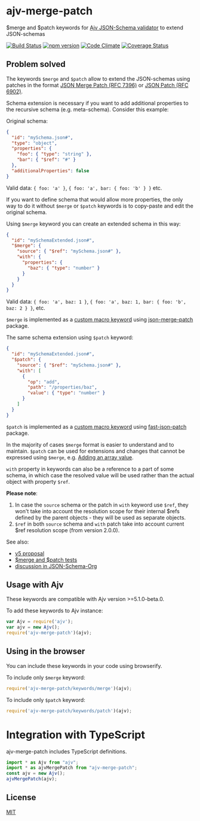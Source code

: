 # ajv-merge-patch

$merge and $patch keywords for [Ajv JSON-Schema validator](https://github.com/epoberezkin/ajv) to extend JSON-schemas

[![Build Status](https://travis-ci.org/epoberezkin/ajv-merge-patch.svg?branch=master)](https://travis-ci.org/epoberezkin/ajv-merge-patch)
[![npm version](https://badge.fury.io/js/ajv-merge-patch.svg)](https://www.npmjs.com/package/ajv-merge-patch)
[![Code Climate](https://codeclimate.com/github/epoberezkin/ajv-merge-patch/badges/gpa.svg)](https://codeclimate.com/github/epoberezkin/ajv-merge-patch)
[![Coverage Status](https://coveralls.io/repos/github/epoberezkin/ajv-merge-patch/badge.svg?branch=master)](https://coveralls.io/github/epoberezkin/ajv-merge-patch?branch=master)


## Problem solved

The keywords `$merge` and `$patch` allow to extend the JSON-schemas using patches in the format [JSON Merge Patch (RFC 7396)](https://tools.ietf.org/html/rfc7396) or [JSON Patch (RFC 6902)](https://tools.ietf.org/html/rfc6902).


Schema extension is necessary if you want to add additional properties to the recursive schema (e.g. meta-schema). Consider this example:

Original schema:

```json
{
  "id": "mySchema.json#",
  "type": "object",
  "properties": {
    "foo": { "type": "string" },
    "bar": { "$ref": "#" }
  },
  "additionalProperties": false
}
```

Valid data: `{ foo: 'a' }`, `{ foo: 'a', bar: { foo: 'b' } }` etc.

If you want to define schema that would allow more properties, the only way to do it without `$merge` or `$patch` keywords is to copy-paste and edit the original schema.

Using `$merge` keyword you can create an extended schema in this way:

```json
{
  "id": "mySchemaExtended.json#",
  "$merge": {
    "source": { "$ref": "mySchema.json#" },
    "with": {
      "properties": {
        "baz": { "type": "number" }
      }
    }
  }
}
```

Valid data: `{ foo: 'a', baz: 1 }`, `{ foo: 'a', baz: 1, bar: { foo: 'b', baz: 2 } }`, etc.

`$merge` is implemented as a [custom macro keyword](https://github.com/epoberezkin/ajv/blob/master/CUSTOM.md#define-keyword-with-macro-function) using [json-merge-patch](https://github.com/pierreinglebert/json-merge-patch) package.


The same schema extension using `$patch` keyword:

```json
{
  "id": "mySchemaExtended.json#",
  "$patch": {
    "source": { "$ref": "mySchema.json#" },
    "with": [
      {
        "op": "add",
        "path": "/properties/baz",
        "value": { "type": "number" }
      }
    ]
  }
}
```

`$patch` is implemented as a [custom macro keyword](https://github.com/epoberezkin/ajv/blob/master/CUSTOM.md#define-keyword-with-macro-function) using [fast-json-patch](https://github.com/Starcounter-Jack/JSON-Patch) package.


In the majority of cases `$merge` format is easier to understand and to maintain. `$patch` can be used for extensions and changes that cannot be expressed using `$merge`, e.g. [Adding an array value](https://tools.ietf.org/html/rfc6902#page-18).

`with` property in keywords can also be a reference to a part of some schema, in which case the resolved value will be used rather than the actual object with property `$ref`.

__Please note__:

1. In case the `source` schema or the patch in `with` keyword use `$ref`, they won't take into account the resolution scope for their internal $refs defined by the parent objects - they will be used as separate objects.
2. `$ref` in both `source` schema and `with` patch take into account current $ref resolution scope (from version 2.0.0).


See also:
- [v5 proposal](https://github.com/daveclayton/json-schema-validator/wiki/v5:-merge)
- [$merge and $patch tests](https://github.com/epoberezkin/ajv-merge-patch/blob/master/spec)
- [discussion in JSON-Schema-Org](https://github.com/json-schema-org/json-schema-spec/issues/15)


## Usage with Ajv

These keywords are compatible with Ajv version >=5.1.0-beta.0.

To add these keywords to Ajv instance:

```javascript
var Ajv = require('ajv');
var ajv = new Ajv();
require('ajv-merge-patch')(ajv);
```

## Using in the browser

You can include these keywords in your code using browserify.

To include only `$merge` keyword:

```javascript
require('ajv-merge-patch/keywords/merge')(ajv);
```

To include only `$patch` keyword:

```javascript
require('ajv-merge-patch/keywords/patch')(ajv);
```

# Integration with TypeScript

ajv-merge-patch includes TypeScript definitions.

```typescript
import * as Ajv from "ajv";
import * as ajvMergePatch from "ajv-merge-patch";
const ajv = new Ajv();
ajvMergePatch(ajv);
```

## License

[MIT](https://github.com/epoberezkin/ajv-merge-patch/blob/master/LICENSE)
